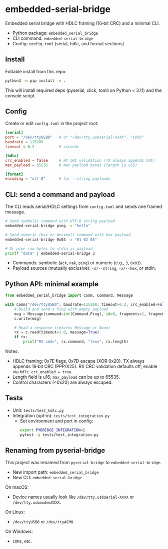# embedded-serial-bridge

Embedded serial bridge with HDLC framing (16‑bit CRC) and a minimal CLI.

- Python package: `embedded_serial_bridge`
- CLI command: `embedded-serial-bridge`
- Config: `config.toml` (serial, hdlc, and format sections)

## Install

Editable install from this repo:

```bash
python3 -m pip install -e .
```

This will install required deps (pyserial, click, tomli on Python < 3.11) and the console script.

## Config

Create or edit `config.toml` in the project root:

```toml
[serial]
port = "/dev/ttyUSB0"   # or "/dev/tty.usbserial-XXXX", "COM3"
baudrate = 115200
timeout = 0.2           # seconds

[hdlc]
crc_enabled = false     # RX CRC validation (TX always appends CRC)
max_payload = 65535     # max payload bytes (length is u16)

[format]
encoding = "utf-8"      # for --string payloads
```

## CLI: send a command and payload

The CLI reads serial/HDLC settings from `config.toml` and sends one framed message.

```bash
# Send symbolic command with UTF‑8 string payload
embedded-serial-bridge ping -s "hello"

# Send numeric (hex or decimal) command with hex payload
embedded-serial-bridge 0x03 -x "01 02 0A"

# Or pipe raw bytes to stdin as payload
printf "data" | embedded-serial-bridge 3
```

- Commands: symbolic (`ack`, `nak`, `ping`) or numeric (e.g., `3`, `0x03`).
- Payload sources (mutually exclusive): `-s/--string`, `-x/--hex`, or stdin.

## Python API: minimal example

```python
from embedded_serial_bridge import Comm, Command, Message

with Comm("/dev/ttyUSB0", baudrate=115200, timeout=0.2, crc_enabled=False, max_payload=65535) as c:
    # Build and send a Ping with empty payload
    msg = Message(command=int(Command.Ping), id=0, fragments=1, fragment=0, length=0, payload=b"")
    c.write(msg)

    # Read a response (returns Message or None)
    rx = c.read(timeout=1.0, message=True)
    if rx:
        print("RX cmd=", rx.command, "len=", rx.length)
```

Notes:
- HDLC framing: 0x7E flags, 0x7D escape (XOR 0x20). TX always appends 16‑bit CRC (PPP/X25). RX CRC validation defaults off; enable via `hdlc.crc_enabled = true`.
- Length field is u16; `max_payload` can be up to 65535.
- Control characters (<0x20) are always escaped.

## Tests

- Unit: `tests/test_hdlc.py`
- Integration (opt‑in): `tests/test_integration.py`
  - Set environment and port in config:
    ```bash
    export PYBRIDGE_INTEGRATION=1
    pytest -q tests/test_integration.py
    ```

## Renaming from pyserial-bridge

This project was renamed from `pyserial-bridge` to `embedded-serial-bridge`.
- New import path: `embedded_serial_bridge`
- New CLI: `embedded-serial-bridge`

On macOS:
- Device names usually look like `/dev/tty.usbserial-XXXX` or `/dev/tty.usbmodemXXXX`.

On Linux:
- `/dev/ttyUSB0` or `/dev/ttyACM0`.

On Windows:
- `COM3`, etc.
